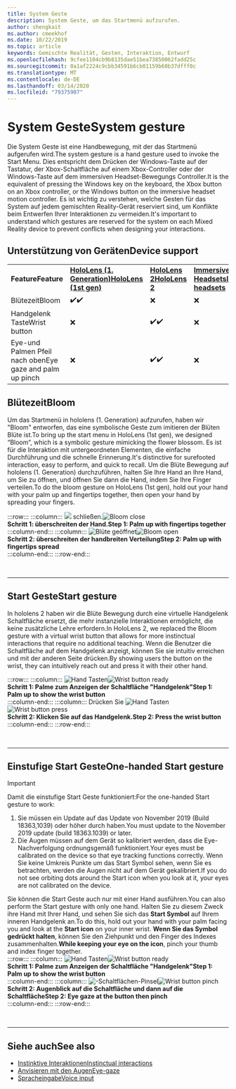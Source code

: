 ```yaml
---
title: System Geste
description: System Geste, um das Startmenü aufzurufen.
author: shengkait
ms.author: cmeekhof
ms.date: 10/22/2019
ms.topic: article
keywords: Gemischte Realität, Gesten, Interaktion, Entwurf
ms.openlocfilehash: 9cfee1104cb9b8135dae51bea73850062fadd25c
ms.sourcegitcommit: 0a1af2224c9cbb34591b6cb01159b60b37dfff0c
ms.translationtype: MT
ms.contentlocale: de-DE
ms.lasthandoff: 03/14/2020
ms.locfileid: "79375907"
---
```

# <a name="system-gesture"></a><span data-ttu-id="6c8cd-104">System Geste</span><span class="sxs-lookup"><span data-stu-id="6c8cd-104">System gesture</span></span>

<span data-ttu-id="6c8cd-105">Die System Geste ist eine Handbewegung, mit der das Startmenü aufgerufen wird.</span><span class="sxs-lookup"><span data-stu-id="6c8cd-105">The system gesture is a hand gesture used to invoke the Start Menu.</span></span> <span data-ttu-id="6c8cd-106">Dies entspricht dem Drücken der Windows-Taste auf der Tastatur, der Xbox-Schaltfläche auf einem Xbox-Controller oder der Windows-Taste auf dem immersiven Headset-Bewegungs Controller.</span><span class="sxs-lookup"><span data-stu-id="6c8cd-106">It is the equivalent of pressing the Windows key on the keyboard, the Xbox button on an Xbox controller, or the Windows button on the immersive headset motion controller.</span></span> <span data-ttu-id="6c8cd-107">Es ist wichtig zu verstehen, welche Gesten für das System auf jedem gemischten Reality-Gerät reserviert sind, um Konflikte beim Entwerfen Ihrer Interaktionen zu vermeiden.</span><span class="sxs-lookup"><span data-stu-id="6c8cd-107">It's important to understand which gestures are reserved for the system on each Mixed Reality device to prevent conflicts when designing your interactions.</span></span>

## <a name="device-support"></a><span data-ttu-id="6c8cd-108">Unterstützung von Geräten</span><span class="sxs-lookup"><span data-stu-id="6c8cd-108">Device support</span></span>

<table>
    <colgroup>
    <col width="25%" />
    <col width="25%" />
    <col width="25%" />
    <col width="25%" />
    </colgroup>
    <tr>
        <td><span data-ttu-id="6c8cd-109"><strong>Feature</strong></span><span class="sxs-lookup"><span data-stu-id="6c8cd-109"><strong>Feature</strong></span></span></td>
        <td><span data-ttu-id="6c8cd-110"><a href="hololens-hardware-details.md"><strong>HoloLens (1. Generation)</strong></a></span><span class="sxs-lookup"><span data-stu-id="6c8cd-110"><a href="hololens-hardware-details.md"><strong>HoloLens (1st gen)</strong></a></span></span></td>
        <td><span data-ttu-id="6c8cd-111"><a href="https://docs.microsoft.com/hololens/hololens2-hardware"><strong>HoloLens 2</strong></span><span class="sxs-lookup"><span data-stu-id="6c8cd-111"><a href="https://docs.microsoft.com/hololens/hololens2-hardware"><strong>HoloLens 2</strong></span></span></td>
        <td><span data-ttu-id="6c8cd-112"><a href="immersive-headset-hardware-details.md"><strong>Immersive Headsets</strong></a></span><span class="sxs-lookup"><span data-stu-id="6c8cd-112"><a href="immersive-headset-hardware-details.md"><strong>Immersive headsets</strong></a></span></span></td>
    </tr>
     <tr>
        <td><span data-ttu-id="6c8cd-113">Blütezeit</span><span class="sxs-lookup"><span data-stu-id="6c8cd-113">Bloom</span></span></td>
        <td><span data-ttu-id="6c8cd-114">✔️</span><span class="sxs-lookup"><span data-stu-id="6c8cd-114">✔️</span></span></td>
        <td>❌</td>
        <td>❌</td>
    </tr>
     <tr>
        <td><span data-ttu-id="6c8cd-115">Handgelenk Taste</span><span class="sxs-lookup"><span data-stu-id="6c8cd-115">Wrist button</span></span></td>
        <td>❌</td>
        <td><span data-ttu-id="6c8cd-116">✔️</span><span class="sxs-lookup"><span data-stu-id="6c8cd-116">✔️</span></span></td>
        <td>❌</td>
    </tr>
    <tr>
        <td><span data-ttu-id="6c8cd-117">Eye-und Palmen Pfeil nach oben</span><span class="sxs-lookup"><span data-stu-id="6c8cd-117">Eye gaze and palm up pinch</span></span></td>
        <td>❌</td>
        <td><span data-ttu-id="6c8cd-118">✔️</span><span class="sxs-lookup"><span data-stu-id="6c8cd-118">✔️</span></span></td>
        <td>❌</td>
    </tr>
</table>

## <a name="bloom"></a><span data-ttu-id="6c8cd-119">Blütezeit</span><span class="sxs-lookup"><span data-stu-id="6c8cd-119">Bloom</span></span>
<span data-ttu-id="6c8cd-120">Um das Startmenü in hololens (1. Generation) aufzurufen, haben wir "Bloom" entworfen, das eine symbolische Geste zum imitieren der Blüten Blüte ist.</span><span class="sxs-lookup"><span data-stu-id="6c8cd-120">To bring up the start menu in HoloLens (1st gen), we designed “Bloom”, which is a symbolic gesture mimicking the flower blossom.</span></span> <span data-ttu-id="6c8cd-121">Es ist für die Interaktion mit untergeordneten Elementen, die einfache Durchführung und die schnelle Erinnerung.</span><span class="sxs-lookup"><span data-stu-id="6c8cd-121">It's distinctive for surefooted interaction, easy to perform, and quick to recall.</span></span> <span data-ttu-id="6c8cd-122">Um die Blüte Bewegung auf hololens (1. Generation) durchzuführen, halten Sie Ihre Hand an Ihre Hand, um Sie zu öffnen, und öffnen Sie dann die Hand, indem Sie Ihre Finger verteilen.</span><span class="sxs-lookup"><span data-stu-id="6c8cd-122">To do the bloom gesture on HoloLens (1st gen), hold out your hand with your palm up and fingertips together, then open your hand by spreading your fingers.</span></span>

:::row:::
    :::column:::
        <span data-ttu-id="6c8cd-123">![](images/bloom-close.png) schließen.</span><span class="sxs-lookup"><span data-stu-id="6c8cd-123">![Bloom close](images/bloom-close.png)</span></span><br>
        <span data-ttu-id="6c8cd-124">**Schritt 1: überschreiten der Hand.**</span><span class="sxs-lookup"><span data-stu-id="6c8cd-124">**Step 1: Palm up with fingertips together**</span></span><br>
    :::column-end:::
    :::column:::
        <span data-ttu-id="6c8cd-125">![Blüte geöffnet](images/bloom-open.png)</span><span class="sxs-lookup"><span data-stu-id="6c8cd-125">![Bloom open](images/bloom-open.png)</span></span><br>
        <span data-ttu-id="6c8cd-126">**Schritt 2: überschreiten der handbreiten Verteilung**</span><span class="sxs-lookup"><span data-stu-id="6c8cd-126">**Step 2: Palm up with fingertips spread**</span></span><br>
    :::column-end:::
:::row-end:::

<br>

---

## <a name="start-gesture"></a><span data-ttu-id="6c8cd-127">Start Geste</span><span class="sxs-lookup"><span data-stu-id="6c8cd-127">Start gesture</span></span>
<span data-ttu-id="6c8cd-128">In hololens 2 haben wir die Blüte Bewegung durch eine virtuelle Handgelenk Schaltfläche ersetzt, die mehr instanzielle Interaktionen ermöglicht, die keine zusätzliche Lehre erfordern.</span><span class="sxs-lookup"><span data-stu-id="6c8cd-128">In HoloLens 2, we replaced the Bloom gesture with a virtual wrist button that allows for more instinctual interactions that require no additional teaching.</span></span> <span data-ttu-id="6c8cd-129">Wenn die Benutzer die Schaltfläche auf dem Handgelenk anzeigt, können Sie sie intuitiv erreichen und mit der anderen Seite drücken.</span><span class="sxs-lookup"><span data-stu-id="6c8cd-129">By showing users the button on the wrist, they can intuitively reach out and press it with their other hand.</span></span>

:::row:::
    :::column:::
        <span data-ttu-id="6c8cd-130">![Hand Tasten](images/wrist-button-ready.png)</span><span class="sxs-lookup"><span data-stu-id="6c8cd-130">![Wrist button ready](images/wrist-button-ready.png)</span></span><br>
        <span data-ttu-id="6c8cd-131">**Schritt 1: Palme zum Anzeigen der Schaltfläche "Handgelenk"**</span><span class="sxs-lookup"><span data-stu-id="6c8cd-131">**Step 1: Palm up to show the wrist button**</span></span><br>
    :::column-end:::
    :::column:::
        <span data-ttu-id="6c8cd-132">Drücken Sie ![Hand Tasten](images/wrist-button-press.png)</span><span class="sxs-lookup"><span data-stu-id="6c8cd-132">![Wrist button press](images/wrist-button-press.png)</span></span><br>
        <span data-ttu-id="6c8cd-133">**Schritt 2: Klicken Sie auf das Handgelenk.**</span><span class="sxs-lookup"><span data-stu-id="6c8cd-133">**Step 2: Press the wrist button**</span></span><br>
    :::column-end:::
:::row-end:::

<br>

---


## <a name="one-handed-start-gesture"></a><span data-ttu-id="6c8cd-134">Einstufige Start Geste</span><span class="sxs-lookup"><span data-stu-id="6c8cd-134">One-handed Start gesture</span></span>

> [!IMPORTANT]
> <span data-ttu-id="6c8cd-135">Damit die einstufige Start Geste funktioniert:</span><span class="sxs-lookup"><span data-stu-id="6c8cd-135">For the one-handed Start gesture to work:</span></span>
>
> 1. <span data-ttu-id="6c8cd-136">Sie müssen ein Update auf das Update von November 2019 (Build 18363,1039) oder höher durch haben.</span><span class="sxs-lookup"><span data-stu-id="6c8cd-136">You must update to the November 2019 update (build 18363.1039) or later.</span></span>
> 1. <span data-ttu-id="6c8cd-137">Die Augen müssen auf dem Gerät so kalibriert werden, dass die Eye-Nachverfolgung ordnungsgemäß funktioniert.</span><span class="sxs-lookup"><span data-stu-id="6c8cd-137">Your eyes must be calibrated on the device so that eye tracking functions correctly.</span></span> <span data-ttu-id="6c8cd-138">Wenn Sie keine Umkreis Punkte um das Start Symbol sehen, wenn Sie es betrachten, werden die Augen nicht auf dem Gerät gekalibriert.</span><span class="sxs-lookup"><span data-stu-id="6c8cd-138">If you do not see orbiting dots around the Start icon when you look at it, your eyes are not calibrated on the device.</span></span>

<span data-ttu-id="6c8cd-139">Sie können die Start Geste auch nur mit einer Hand ausführen.</span><span class="sxs-lookup"><span data-stu-id="6c8cd-139">You can also perform the Start gesture with only one hand.</span></span> <span data-ttu-id="6c8cd-140">Halten Sie zu diesem Zweck ihre Hand mit Ihrer Hand, und sehen Sie sich das **Start Symbol** auf Ihrem inneren Handgelenk an.</span><span class="sxs-lookup"><span data-stu-id="6c8cd-140">To do this, hold out your hand with your palm facing you and look at the **Start icon** on your inner wrist.</span></span> <span data-ttu-id="6c8cd-141">**Wenn Sie das Symbol gedrückt halten**, können Sie den Ziehpunkt und den Finger des Indexes zusammenhalten.</span><span class="sxs-lookup"><span data-stu-id="6c8cd-141">**While keeping your eye on the icon**, pinch your thumb and index finger together.</span></span><br>
:::row:::
    :::column:::
        <span data-ttu-id="6c8cd-142">![Hand Tasten](images/wrist-button-ready.png)</span><span class="sxs-lookup"><span data-stu-id="6c8cd-142">![Wrist button ready](images/wrist-button-ready.png)</span></span><br>
        <span data-ttu-id="6c8cd-143">**Schritt 1: Palme zum Anzeigen der Schaltfläche "Handgelenk"**</span><span class="sxs-lookup"><span data-stu-id="6c8cd-143">**Step 1: Palm up to show the wrist button**</span></span><br>
    :::column-end:::
    :::column:::
        <span data-ttu-id="6c8cd-144">![-Schaltflächen-Pinsel](images/wrist-button-pinch.png)</span><span class="sxs-lookup"><span data-stu-id="6c8cd-144">![Wrist button pinch](images/wrist-button-pinch.png)</span></span><br>
        <span data-ttu-id="6c8cd-145">**Schritt 2: Augenblick auf die Schaltfläche und dann auf die Schaltfläche**</span><span class="sxs-lookup"><span data-stu-id="6c8cd-145">**Step 2: Eye gaze at the button then pinch**</span></span><br>
    :::column-end:::
:::row-end:::

<br>

---

## <a name="see-also"></a><span data-ttu-id="6c8cd-146">Siehe auch</span><span class="sxs-lookup"><span data-stu-id="6c8cd-146">See also</span></span>

* [<span data-ttu-id="6c8cd-147">Instinktive Interaktionen</span><span class="sxs-lookup"><span data-stu-id="6c8cd-147">Instinctual interactions</span></span>](interaction-fundamentals.md)
* [<span data-ttu-id="6c8cd-148">Anvisieren mit den Augen</span><span class="sxs-lookup"><span data-stu-id="6c8cd-148">Eye-gaze</span></span>](eye-tracking.md)
* [<span data-ttu-id="6c8cd-149">Spracheingabe</span><span class="sxs-lookup"><span data-stu-id="6c8cd-149">Voice input</span></span>](voice-input.md)

